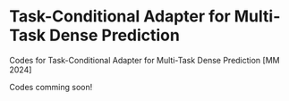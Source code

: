 # Task-Conditional Adapter for Multi-Task Dense Prediction
Codes for Task-Conditional Adapter for Multi-Task Dense Prediction [MM 2024]

Codes comming soon!
